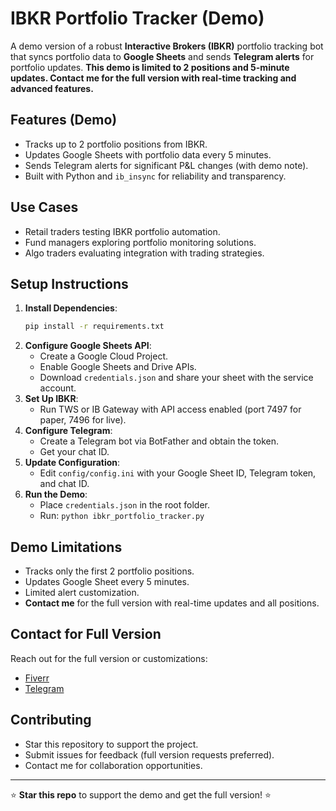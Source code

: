 # IBKR Portfolio Tracker (Demo)

A demo version of a robust **Interactive Brokers (IBKR)** portfolio tracking bot that syncs portfolio data to **Google Sheets** and sends **Telegram alerts** for portfolio updates. **This demo is limited to 2 positions and 5-minute updates. Contact me for the full version with real-time tracking and advanced features.**

## Features (Demo)
- Tracks up to 2 portfolio positions from IBKR.
- Updates Google Sheets with portfolio data every 5 minutes.
- Sends Telegram alerts for significant P&L changes (with demo note).
- Built with Python and `ib_insync` for reliability and transparency.

## Use Cases
- Retail traders testing IBKR portfolio automation.
- Fund managers exploring portfolio monitoring solutions.
- Algo traders evaluating integration with trading strategies.

## Setup Instructions
1. **Install Dependencies**:
   ```bash
   pip install -r requirements.txt
   ```
2. **Configure Google Sheets API**:
   - Create a Google Cloud Project.
   - Enable Google Sheets and Drive APIs.
   - Download `credentials.json` and share your sheet with the service account.
3. **Set Up IBKR**:
   - Run TWS or IB Gateway with API access enabled (port 7497 for paper, 7496 for live).
4. **Configure Telegram**:
   - Create a Telegram bot via BotFather and obtain the token.
   - Get your chat ID.
5. **Update Configuration**:
   - Edit `config/config.ini` with your Google Sheet ID, Telegram token, and chat ID.
6. **Run the Demo**:
   - Place `credentials.json` in the root folder.
   - Run: `python ibkr_portfolio_tracker.py`

## Demo Limitations
- Tracks only the first 2 portfolio positions.
- Updates Google Sheet every 5 minutes.
- Limited alert customization.
- **Contact me** for the full version with real-time updates and all positions.

## Contact for Full Version
Reach out for the full version or customizations:  
- [Fiverr](https://www.fiverr.com/jahanzaib313110)  
- [Telegram](https://t.me/JanzebBlockdev)

## Contributing
- Star this repository to support the project.
- Submit issues for feedback (full version requests preferred).
- Contact me for collaboration opportunities.

---
⭐ **Star this repo** to support the demo and get the full version! ⭐

